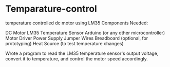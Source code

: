 # Temparature-control

temperature controlled dc motor using LM35
Components Needed:

DC Motor
LM35 Temperature Sensor
Arduino (or any other microcontroller)
Motor Driver 
Power Supply
Jumper Wires
Breadboard (optional, for prototyping)
Heat Source (to test temperature changes)

Wrote a program to read the LM35 temperature sensor's output voltage, convert it to temperature, and control the motor speed accordingly.
